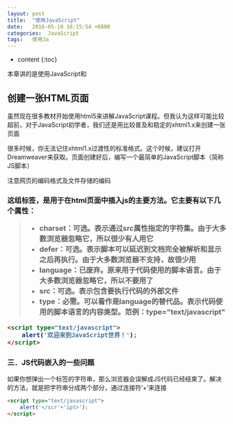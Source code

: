 ```yaml
---
layout: post
title:  "使用JavaScript"
date:   2016-05-10 16:15:54 +0800
categories:  JavaScript	
tags: 	使用Ja
---
```

 
* content
{:toc}

本章讲的是使用JavaScript和





## 创建一张HTML页面

虽然现在很多教材开始使用html5来讲解JavaScript课程。但我认为这样可能比较超前，对于JavaScript初学者，我们还是用比较普及和稳定的xhtml1.x来创建一张页面

很多时候，你无法记住xhtml1.x过渡性的标准格式。这个时候，建议打开Dreamweaver来获取。页面创建好后，编写一个最简单的JavaScript脚本（简称JS脚本）

注意网页的编码格式及文件存储的编码

### <Script>标签解析

<script>xxx</script>这组标签，是用于在html页面中插入js的主要方法。它主要有以下几个属性：

>* charset：可选。表示通过src属性指定的字符集。由于大多数浏览器忽略它，所以很少有人用它
>* defer：可选。表示脚本可以延迟到文档完全被解析和显示之后再执行。由于大多数浏览器不支持，故很少用
>* language：已废弃。原来用于代码使用的脚本语言。由于大多数浏览器忽略它，所以不要用了
>* src：可选。表示包含要执行代码的外部文件
>* type：必需。可以看作是language的替代品。表示代码使用的脚本语言的内容类型。范例：type="text/javascript"

```html
<script type="text/javascript">
	alert('欢迎来到JavaScript世界！');
</script>
```

### 三．JS代码嵌入的一些问题

如果你想弹出一个</script>标签的字符串，那么浏览器会误解成JS代码已经结束了。解决的方法，就是把字符串分成两个部分，通过连接符‘+’来连接

```html
<script type="text/javascript">
	alert('</scr'+'ipt>');
</script>
```




























